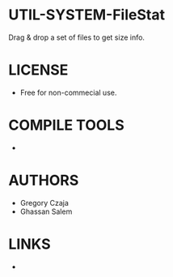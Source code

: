 UTIL-SYSTEM-FileStat
====================

Drag &amp; drop a set of files to get size info.


LICENSE
===============
* Free for non-commecial use.

COMPILE TOOLS
===============
* 

AUTHORS
===============
* Gregory Czaja
* Ghassan Salem

LINKS
===============
* 
